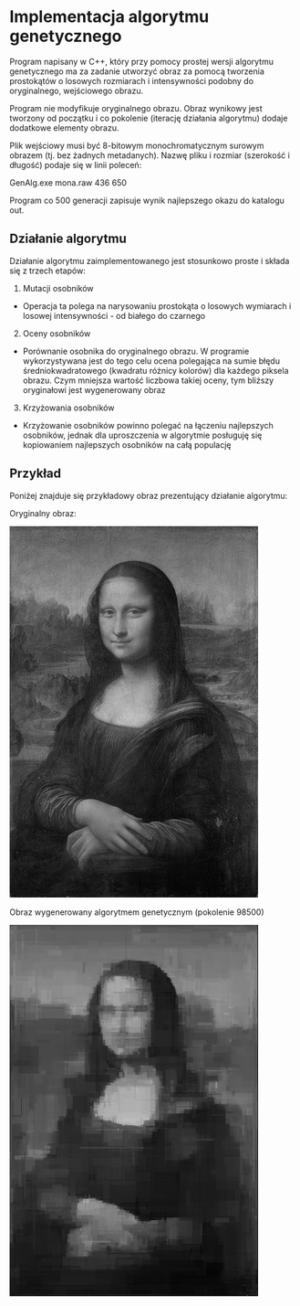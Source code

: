Implementacja algorytmu genetycznego
====================================

Program napisany w C++, który przy pomocy prostej wersji algorytmu genetycznego ma za zadanie utworzyć obraz za pomocą tworzenia prostokątów o losowych rozmiarach i intensywności podobny do oryginalnego, wejściowego obrazu.

Program nie modyfikuje oryginalnego obrazu. Obraz wynikowy jest tworzony od początku i co pokolenie (iterację działania algorytmu) dodaje dodatkowe elementy obrazu.

Plik wejściowy musi być 8-bitowym monochromatycznym surowym obrazem (tj. bez żadnych metadanych). Nazwę pliku i rozmiar (szerokość i długość) podaje się w linii poleceń:

GenAlg.exe mona.raw 436 650

Program co 500 generacji zapisuje wynik najlepszego okazu do katalogu out.

Działanie algorytmu
-------------------

Działanie algorytmu zaimplementowanego jest stosunkowo proste i składa się z trzech etapów:
1. Mutacji osobników
  - Operacja ta polega na narysowaniu prostokąta o losowych wymiarach i losowej intensywności - od białego do czarnego
2. Oceny osobników
  - Porównanie osobnika do oryginalnego obrazu. W programie wykorzystywana jest do tego celu ocena polegająca na sumie błędu średniokwadratowego (kwadratu różnicy kolorów) dla każdego piksela obrazu. Czym mniejsza wartość liczbowa takiej oceny, tym bliższy oryginałowi jest wygenerowany obraz
3. Krzyżowania osobników
  - Krzyżowanie osobników powinno polegać na łączeniu najlepszych osobników, jednak dla uproszczenia w algorytmie posługuję się kopiowaniem najlepszych osobników na całą populację

Przykład
--------
Poniżej znajduje się przykładowy obraz prezentujący działanie algorytmu:

Oryginalny obraz:

![Mona lisa - oryginał](mona.jpg)

Obraz wygenerowany algorytmem genetycznym (pokolenie 98500)

![Mona lisa - wygenerowany](mona_best.jpg)